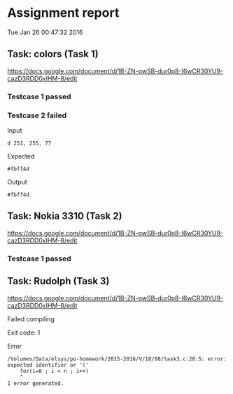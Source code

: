 # Assignment report
Tue Jan 26 00:47:32 2016
## Task: colors (Task 1)
https://docs.google.com/document/d/1B-ZN-pwSB-dur0p8-I6wCR30YU9-cazD3RDD0xIHM-8/edit

### Testcase 1 passed
### Testcase 2 failed
Input
```
d 251, 255, 77
```


Expected
```
#fbff4d
```


Output
```
#fbff4d 
```

## Task: Nokia 3310 (Task 2)
https://docs.google.com/document/d/1B-ZN-pwSB-dur0p8-I6wCR30YU9-cazD3RDD0xIHM-8/edit

### Testcase 1 passed
## Task: Rudolph (Task 3)
https://docs.google.com/document/d/1B-ZN-pwSB-dur0p8-I6wCR30YU9-cazD3RDD0xIHM-8/edit

Failed compiling

Exit code: 1

Error
```
/Volumes/Data/elsys/po-homework/2015-2016/V/18/08/task3.c:28:5: error: expected identifier or '('
    for(i=0 ; i < n ; i++)
    ^
1 error generated.

```


